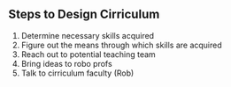 ## Steps to Design Cirriculum
 1. Determine necessary skills acquired
 2. Figure out the means through which skills are acquired
 3. Reach out to potential teaching team
 4. Bring ideas to robo profs
 5. Talk to cirriculum faculty (Rob)
